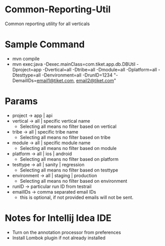 # Common-Reporting-Util
Common reporting utility for all verticals

# Sample Command
* mvn compile
* mvn exec:java -Dexec.mainClass=com.tiket.app.db.DBUtil -Dproject=app -Dvertical=all -Dtribe=all -Dmodule=all -Dplatform=all -Dtesttype=all -Denvironment=all -DrunID=1234 "-DemailIDs=email1@tiket.com, email2@tiket.com"

# Params
* project -> app | api
* vertical -> all | specific vertical name
  * Selecting all means no filter based on vertical
* tribe -> all | specific tribe name
  * Selecting all means no filter based on tribe
* module -> all | specific module name
  * Selecting all means no filter based on module
* platform -> all | ios | android
  * Selecting all means no filter based on platform
* testtype -> all | sanity | regression
  * Selecting all means no filter based on testtype
* environment -> all | staging | production
  * Selecting all means no filter based on environment
* runID -> particular run ID from testrail
* emailIDs -> comma separated email IDs
  * this is optional, if not provided emails will not be sent.

# Notes for Intellij Idea IDE
* Turn on the annotation processor from preferences
* Install Lombok plugin if not already installed
